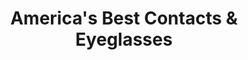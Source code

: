 ---
title: "America's Best Contacts & Eyeglasses"
url: /chicago/americas-best-contacts-und-eyeglasses-east-95th-street/
shop: Optiker
---